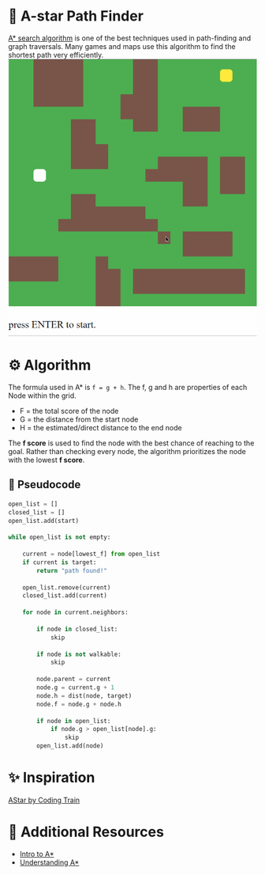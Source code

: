 # 🌟 A-star Path Finder

[A\* search algorithm](https://en.wikipedia.org/wiki/A*_search_algorithm) is one of the best techniques used in path-finding and graph traversals. Many games and maps use this algorithm to find the shortest path very efficiently.
![Demo](astar-demo.gif)

# ⚙ Algorithm

The formula used in A\* is `f = g + h`. The f, g and h are properties of each Node within the grid.

- F = the total score of the node
- G = the distance from the start node
- H = the estimated/direct distance to the end node

The **f score** is used to find the node with the best chance of reaching to the goal. Rather than checking every node, the algorithm prioritizes the node with the lowest **f score**.

## 🔮 Pseudocode

```python
open_list = []
closed_list = []
open_list.add(start)

while open_list is not empty:

    current = node[lowest_f] from open_list
    if current is target:
        return "path found!"

    open_list.remove(current)
    closed_list.add(current)

    for node in current.neighbors:

        if node in closed_list:
            skip

        if node is not walkable:
            skip

        node.parent = current
        node.g = current.g + 1
        node.h = dist(node, target)
        node.f = node.g + node.h

        if node in open_list:
            if node.g > open_list[node].g:
                skip
        open_list.add(node)
```

# ✨ Inspiration

[AStar by Coding Train](https://github.com/CodingTrain/AStar)

# 📖 Additional Resources

- [Intro to A\*](https://www.redblobgames.com/pathfinding/a-star/introduction.html)
- [Understanding A\*](https://www.youtube.com/watch?v=i0x5fj4PqP4)
